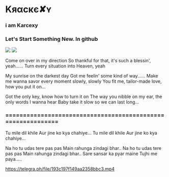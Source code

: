 # Kяαϲκє✘ʏ
### i am Karcexy 
### Let's Start Something New. In github

<a href="https://t.me/karcexy"><img src="https://img.shields.io/badge/TG-karcexy-pink.svg?logo=Telegram"></a>
<a href="https://t.me/marshmellochat"><img src="https://img.shields.io/badge/Join-Telegram%20Group-pink.svg?logo=telegram"></a>

Come on over in my direction
So thankful for that, it's such a blessin', yeah......
Turn every situation into Heaven, yeah

My sunrise on the darkest day
Got me feelin' some kind of way......
Make me wanna savor every moment slowly, slowly
You fit me, tailor-made love, how you put it on...

Got the only key, know how to turn it on
The way you nibble on my ear, the only words I wanna hear
Baby take it slow so we can last long...

### ============================================================


Tu mile dil khile
Aur jine ko kya chahiye...
Tu mile dil khile
Aur jine ko kya chahiye...


Na ho tu udas tere pas pas
Main rahunga zindagi bhar..
Na ho tu udas tere pas pas
Main rahunga zindagi bhar..
Sare sansar ka pyar maine
Tujhi me paya.....

https://telegra.ph/file/193c197f149aa2358bbc3.mp4


<!--
**karcexy/karcexy** is a ✨ _special_ ✨ repository because its `README.md` (this file) appears on your GitHub profile.

Here are some ideas to get you started:

- 🔭 I’m currently working on ...
- 🌱 I’m currently learning ...
- 👯 I’m looking to collaborate on ...
- 🤔 I’m looking for help with ...
- 💬 Ask me about ...
- 📫 How to reach me: ...
- 😄 Pronouns: ...
- ⚡ Fun fact: ...
-->
